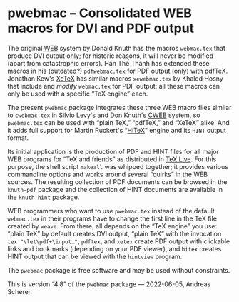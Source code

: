# pwebmac – Consolidated WEB macros for DVI and PDF output

The original [WEB](https://ctan.org/pkg/web) system by Donald Knuth has the
macros `webmac.tex` that produce DVI output only; for historic reasons, it
will never be modified (apart from catastrophic errors).
Hàn Thế Thành has extended these macros in his (outdated?) `pdfwebmac.tex` for
PDF output (only) with [pdfTeX](https://ctan.org/pkg/pdftex).
Jonathan Kew's [XeTeX](https://ctan.org/pkg/xetex) has similar macros
`xewebmac.tex` by Khaled Hosny that include and _modify_ `webmac.tex` for PDF
output; all these macros can only be used with a specific “TeX engine” each.

The present `pwebmac` package integrates these three WEB macro files similar
to `cwebmac.tex` in Silvio Levy's and Don Knuth's
[CWEB](https://ctan.org/pkg/cweb) system, so `pwebmac.tex` can be used with
“plain TeX,” “pdfTeX,” and “XeTeX” alike. And it adds full support for Martin
Ruckert's “[HiTeX](https://ctan.org/pkg/hitex)” engine and its `HINT` output
format.

Its initial application is the production of PDF and HINT files for all major
WEB programs for “TeX and friends” as distributed in
[TeX Live](https://www.tug.org/texlive).  For this purpose, the shell script
`makeall` was whipped together; it provides various commandline options and
works around several “quirks” in the WEB sources.  The resulting collection
of PDF documents can be browsed in the `knuth-pdf` package and the collection
of HINT documents are available in the `knuth-hint` package.

WEB programmers who want to use `pwebmac.tex` instead of the default
`webmac.tex` in their programs have to change the first line in the TeX file
created by `weave`.  From there, all depends on the “TeX engine” you use:
“plain TeX” by default creates DVI output, “plain TeX” with the invocation
`tex "\let\pdf+\input…"`, `pdftex`, and `xetex` create PDF output with
clickable links and bookmarks (depending on your PDF viewer), and `hitex`
creates HINT output that can be viewed with the `hintview` program.

The `pwebmac` package is free software and may be used without constraints.

This is version “4.8” of the `pwebmac` package — 2022-06-05, Andreas Scherer.
